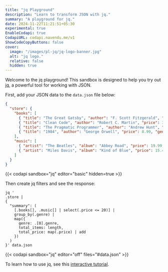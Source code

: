 ```yaml
---
title: "jq Playground"
description: "Learn to transform JSON with jq."
summary: "A playground for jq."
date: 2024-11-22T11:21:51+05:30
experimental: true
EnableCodapi: true
CodapiURL: codapi.navendu.me/v1
ShowCodeCopyButtons: false
cover:
  image: "/images/pl-jq/jq-logo-banner.jpg"
  alt: "jq logo."
  relative: false
  hidden: true
---
```


Welcome to the jq playground! This sandbox is designed to help you try out [jq](https://jqlang.github.io/), a powerful tool for working with JSON.

First, add your JSON data to the `data.json` file below:

```json {id="data.json"}
{
  "store": {
    "books": [
      { "title": "The Great Gatsby", "author": "F. Scott Fitzgerald", "price": 10.99, "genre": "fiction" },
      { "title": "Clean Code", "author": "Robert C. Martin", "price": 38.95, "genre": "non-fiction" },
      { "title": "The Pragmatic Programmer", "author": "Andrew Hunt", "price": 42.99, "genre": "non-fiction" },
      { "title": "1984", "author": "George Orwell", "price": 8.99, "genre": "fiction" }
    ],
    "music": [
      { "artist": "The Beatles", "album": "Abbey Road", "price": 19.99, "genre": "rock" },
      { "artist": "Miles Davis", "album": "Kind of Blue", "price": 15.49, "genre": "jazz" }
    ]
  }
}
```

{{< codapi sandbox="jq" editor="basic" hidden=true >}}

Then create jq filters and see the response:

```shell
jq '
.store | 
{
  "summary": (
    [.books[], .music[] | select(.price <= 20)] |
    group_by(.genre) |
    map({
      genre: .[0].genre,
      total_items: length,
      total_price: map(.price) | add
    })
  )
}' data.json
```

{{< codapi sandbox="jq" editor="off" files="#data.json" >}}

To learn how to use jq, see this [interactive tutorial](/posts/jq-interactive-guide/).
